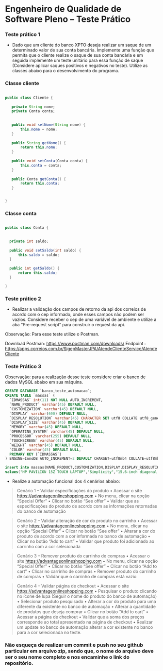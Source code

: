 # Engenheiro de Qualidade de Software Pleno – Teste Prático

### Teste prático 1 
* Dado que um cliente do banco XPTO deseja realizar um saque de um determinado valor de sua conta bancária. Implemente uma função que permita que o cliente realize o saque de sua conta bancária e em seguida implemente um teste unitário para essa função de saque (Considere aplicar saques positivos e negativos no teste). Utilize as classes abaixo para o desenvolvimento do programa.

### Classe cliente
 ```java
 
 public class Cliente {
	
	private String nome;
	private Conta conta;
	
	
	public void setNome(String nome) {
		this.nome = nome;
	}
	
	public String getNome() {
		return this.nome;
	}
	
	public void setConta(Conta conta) {
		this.conta = conta;
	}
	
	public Conta getConta() {
		return this.conta;
	}


}
 
 ```
 
 ### Classe conta
  ```java
 
public class Conta {
	
	
	private int saldo;
	
	public void setSaldo(int saldo) {
		this.saldo = saldo;
	}
	
	public int getSaldo() {
		return this.saldo;
	}

}
 
 ```
 

### Teste prático 2
* Realizar a validação dos campos de retorno da api dos correios de acordo com o cep informado, onde esses campos não podem ser vazios. 
Considere receber o cep de uma variável de ambiente e utilize a aba “Pre-request script” para construir o request da api. 

Observação: Para esse teste utilize o Postman.

Download Postman: https://www.postman.com/downloads/
Endpoint : https://apps.correios.com.br/SigepMasterJPA/AtendeClienteService/AtendeCliente

### Teste Prático 3 

Observação: para a realização desse teste considere criar o banco de dados MySQL abaixo em sua máquina.

``` SQL
CREATE DATABASE `banco_teste_automacao`;
CREATE TABLE `massas` (
  `IDMASSAS` int(11) NOT NULL AUTO_INCREMENT,
  `NAME_PRODUCT` varchar(45) DEFAULT NULL,
  `CUSTOMIZATION` varchar(45) DEFAULT NULL,
  `DISPLAY` varchar(600) DEFAULT NULL,
  `DISPLAY_RESOLUTION` varchar(45) CHARACTER SET utf8 COLLATE utf8_general_ci DEFAULT NULL,
  `DISPLAY_SIZE` varchar(45) DEFAULT NULL,
  `MEMORY` varchar(45) DEFAULT NULL,
  `OPERATING_SYSTEM` varchar(45) DEFAULT NULL,
  `PROCESSOR` varchar(255) DEFAULT NULL,
  `TOUCHSCREEN` varchar(45) DEFAULT NULL,
  `WEIGHT` varchar(45) DEFAULT NULL,
  `COLOR` varchar(45) DEFAULT NULL,
  PRIMARY KEY (`IDMASSAS`)
) ENGINE=InnoDB AUTO_INCREMENT=2 DEFAULT CHARSET=utf8mb4 COLLATE=utf8mb4_0900_ai_ci;

insert into massas(NAME_PRODUCT,CUSTOMIZATION,DISPLAY,DISPLAY_RESOLUTION,DISPLAY_SIZE,MEMORY,OPERATING_SYSTEM,PROCESSOR,TOUCHSCREEN,WEIGHT,COLOR) 
values("HP PAVILION 15Z TOUCH LAPTOP","Simplicity","15.6-inch diagonal Full HD WLED-backlit Display (1920x1080) Touchscreen","1920x1080","15.6","16GB DDR3 - 2 DIMM","Windows 10","AMD Quad-Core A10-8700P Processor + AMD Radeon(TM) R6 Graphics","Yes","5.51 lb","GRAY");

```

* Realize a automação funcional dos 4 cenários abaixo:

> Cenário 1 – Validar especificações do produto
•	Acessar o site https://advantageonlineshopping.com
•	No menu, clicar na opção “Special Offer”
•	Clicar no botão “See offer”
•	Validar que as especificações do produto de acordo com as informações retornadas do banco de automação 

> Cenário 2 – Validar alteração de cor do produto no carrinho
•	Acessar o site https://advantageonlineshopping.com
•	No menu, clicar na opção “Special Offer”
•	Clicar no botão “See offer”
•	Alterar a cor do produto de acordo com a cor informada no banco de automação
•	Clicar no botão “Add to cart”
•	Validar que produto foi adicionado ao carrinho com a cor selecionada

> Cenário 3 – Remover produto do carrinho de compras
•	Acessar o site https://advantageonlineshopping.com
•	No menu, clicar na opção “Special Offer”
•	Clicar no botão “See offer”
•	Clicar no botão “Add to cart”
•	Clicar no carrinho de compras
•	Remover produto do carrinho de compras
•	Validar que o carrinho de compras está vazio

> Cenário 4 – Validar página de checkout
•	Acessar o site https://advantageonlineshopping.com
•	Pesquisar o produto clicando no ícone de lupa (Seguir o nome do produto do banco de automação)
•	Selecionar produto pesquisado
•	Alterar a cor do produto para uma diferente da existente no banco de automação
•	Alterar a quantidade de produtos que deseja comprar
•	Clicar no botão “Add to cart”
•	Acessar a página de checkout
•	Validar que a soma dos preços corresponde ao total apresentado na página de checkout
•	Realizar um update no banco de automação alterar a cor existente no banco para a cor selecionada no teste.


### Não esqueça de realizar um commit e push no seu github particular em arquivo zip, sendo que, o nome do arquivo deve ser o seu nome completo e nos encaminhe o link do repositório.
